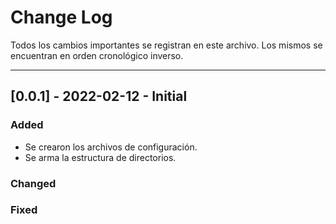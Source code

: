 # Change Log

Todos los cambios importantes se registran en este archivo.
Los mismos se encuentran en orden cronológico inverso.

---

## [0.0.1] - 2022-02-12 - Initial

### Added

- Se crearon los archivos de configuración.
- Se arma la estructura de directorios.

### Changed

### Fixed
